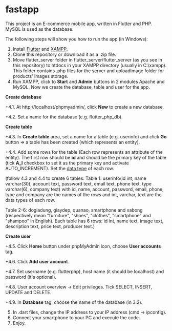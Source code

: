 # fastapp

This project is an E-commerce mobile app, written in Flutter and PHP. MySQL is used as the database.

The following steps will show you how to run the app (in Windows):
1. Install [Flutter](https://flutter.dev/docs/get-started/install) and [XAMPP](https://www.apachefriends.org/download.html).
2. Clone this repository or download it as a .zip file.
3. Move flutter_server folder in flutter_server/flutter_server (as you see in this repository) to htdocs in your XAMPP directory (usually in C:\xampp). This folder contains .php files for the server and uploadImage folder for products' images storage.
4. Run XAMPP, click to **Start** and **Admin** buttons in 2 modules Apache and MySQL. Now we create the database, table and user for the app. 

**Create database**

+4.1. At http://localhost/phpmyadmin/, click **New** to create a new database.

+4.2. Set a name for the database (e.g. flutter_php_db).

**Create table**

+4.3. In **Create table** area, set a name for a table (e.g. userinfo) and click **Go** button => a table has been created (which represents an entity).

+4.4. Add some rows for the table (Each row represents an attribute of the entity). The first row should be **id** and should be the primary key of the table (tick **A_I** checkbox to set it as the primary key and activate AUTO_INCREMENT). Set the [data type](https://www.w3schools.com/sql/sql_datatypes.asp) of each row. 

(follow 4.3 and 4.4 to create 6 tables: 
Table 1: userinfo(id int, name varchar(30), account text, password text, email text, phone text, type varchar(6), company text) with id, name, account, password, email, phone, type and company are the names of the rows and int, varchar, text are the data types of each row.

Table 2-6: dogiadung, giaydep, quanao, smartphone and xabong (respectively mean "furniture", "shoes", "clothes", "smartphone" and "shampoo" in English). Each table has 6 rows: id int, name text, image text, description text, price text, producer text.)

**Create user**

+4.5. Click **Home** button under phpMyAdmin icon, choose **User accounts** tag.

+4.6. Click **Add user account**.

+4.7. Set username (e.g. flutterphp), host name (it should be localhost) and password (it's optional).

+4.8. User account overview -> Edit privileges. Tick SELECT, INSERT, UPDATE and DELETE.

+4.9. In **Database** tag, choose the name of the database (in 3.2).

5. In .dart files, change the IP address to your IP address (cmd -> ipconfig).
6. Connect your smartphone to your PC and execute the code.
7. Enjoy.
